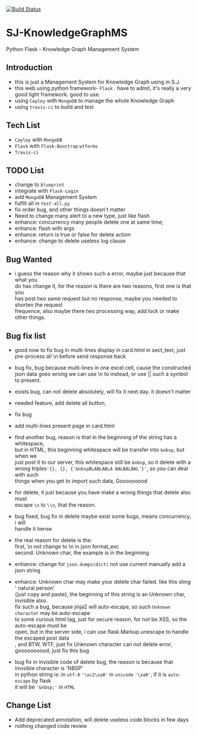 [![Build Status](https://travis-ci.org/BigDipper7/SJ-KnowledgeGraphMS.svg?branch=master)](https://travis-ci.org/BigDipper7/SJ-KnowledgeGraphMS)

# SJ-KnowledgeGraphMS
Python Flask - Knowledge Graph Management System

## Introduction ##
- this is just a Management System for Knowledge Graph using in S.J.  
- this web using python framework- `Flask` . have to admit, it's really a very  
  good light framework. good to use.  
- using `Cayley` with `MongoDB` to manage the whole Knowledge Graph
- using `travis-ci` to build and test

## Tech List ##
- `Cayley` with `MongoDB`
- `Flask` with `Flask-Boostrap` `wtforms`
- `Travis-ci`

## TODO List ##
- change to  `blueprint`
- integrate with `Flask-Login`
- add `MongoDB` Management System
- fulfill all in `test-all.py`
- fix order bug, and other things doesn't matter
- Need to change many alert to a new type, just like flash
- enhance: concurrency many people delete one at same time;
- enhance: flash with args
- enhance: return is true or false for delete action
- enhance: change to delete useless log clause



## Bug Wanted ##
- i guess the reason why it shows such a error, maybe just because that what you  
   do has change it, for the reason is there are two reasons, first one is that you  
   has post two same request but no response, maybe you needed to shorten the request  
   frequence, also maybe there two processing way, add lock or make other things.



## Bug fix list ##
- good now to fix bug in multi-lines display in card.html in sect_text, just pre-process all \n before send response back

- bug fix, bug because multi-lines in one excel cell, cause the constructed json data goes wrong
we can use \n to instead, or use || such a symbol to present.

- exists bug, can not delete absolutely, will fix it next day. it doesn't matter

- needed feature, add delete all button,
- fix bug
- add multi-lines present page in card.html

- find another bug, reason is that in the beginning of the string has a whitespace,  
  but in HTML, this beginning whitespace will be transfer into `&nbsp`, but when we  
  just post it to our server, this whitespace still be `&nbsp`, so it delete with a  
  wrong triples`'{}, {}, {'&nbspBLABLABLA BALBALBAL'}'`, so you can deal with such   
  things when you get to import such data, Gooooooood
- for delete, it just because you have make a wrong things that delete also must   
  escape `\n` to  `\\n`, that the reason.
- bug fixed, bug fix in delete maybe exist some bugs, means concurrency, i will   
  handle it hense
- the real reason for delete is the:  
  first, \n not change to \\n in json format_exc  
  second. Unknown char, the example is in the beginning

- enhance: change for `json.dumps(dict)` not use current manually add a json string


- enhance: Unknown char may make your delete char failed. like this sting ' natural person'  
  {just copy and paste}, the beginning of this string is an Unknown char, invisible also.  
  fix such a bug, because jinja2 will auto-escape, so such `Unknown character` may be auto-escape  
  to some curious html tag, just for secure reason, for not be XSS, so the auto-escape must be  
  open, but in the server side, i can use flask.Markup.unescape to handle the escaped post data  
  , and BTW, WTF, just fix Unknown character can not delete error, goooooooood, just fix this bug  

- bug fix in invisible code of delete bug, the reason is because that invisible character is 'NBSP'  
  in python string is: in `utf-8` `'\xc2\xa0'` in `unicode` `'\xa0'`, if it is `auto-escape` by flask  
  it will be `'&nbsp;'` in `HTML`

## Change List ##
- Add deprecated annotation, will delete useless code blocks in few days
- nothing changed  code review
